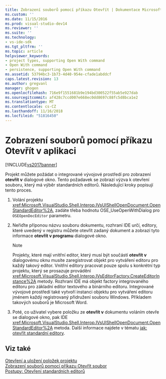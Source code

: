```yaml
---
title: Zobrazení souborů pomocí příkazu Otevřít | Dokumentace Microsoftu
ms.custom: ''
ms.date: 11/15/2016
ms.prod: visual-studio-dev14
ms.reviewer: ''
ms.suite: ''
ms.technology:
- vs-ide-sdk
ms.tgt_pltfrm: ''
ms.topic: article
helpviewer_keywords:
- project types, supporting Open With command
- Open With command
- persistence, supporting Open With command
ms.assetid: 53794bc3-1b73-4d40-954e-cfade1abddcf
caps.latest.revision: 13
ms.author: gregvanl
manager: ghogen
ms.openlocfilehash: 716e9f1551681b9e194bd300522f55ab5e927dab
ms.sourcegitcommit: af428c7ccd007e668ec0dd8697c88fc5d8bca1e2
ms.translationtype: MT
ms.contentlocale: cs-CZ
ms.lasthandoff: 11/16/2018
ms.locfileid: "51816450"
---
```

# <a name="displaying-files-by-using-the-open-with-command"></a>Zobrazení souborů pomocí příkazu Otevřít v aplikaci
[!INCLUDE[vs2017banner](../../includes/vs2017banner.md)]

Projekt můžete požádat o integrované vývojové prostředí pro zobrazení **otevřít v** dialogové okno. Tento požadavek se zobrazí výzva k otevření souboru, který má výběr standardních editorů. Následující kroky popisují tento proces.  
  
1.  Volání projektu <xref:Microsoft.VisualStudio.Shell.Interop.IVsUIShellOpenDocument.OpenStandardEditor%2A>, zadáte třeba hodnotu OSE_UseOpenWithDialog pro `OSEOpenDocEditor` parametru.  
  
2.  Neřiďte příponou názvu souboru dokumentu, rozhraní IDE určí, editory, které uvedený v registru můžete otevřít zadaný dokument a zobrazí tyto informace **otevřít v programu** dialogové okno.  
  
    > [!NOTE]
    >  Projekty, které mají vnitřní editor, který musí být součástí **otevřít v** dialogovému oknu musíte zaregistrovat objekt pro vytváření editoru pro každý takový editor. Vnitřní editory pracovat pouze spolu s konkrétní typ projektu, který se prosazuje provádění <xref:Microsoft.VisualStudio.Shell.Interop.IVsEditorFactory.CreateEditorInstance%2A> metody. Rozhraní IDE má objekt factory integrovaného editoru pro základní editor textového a binárního editoru. Integrované vývojové prostředí také vytvoří instanci objektu pro vytváření editoru jménem každý registrovaný přidružení souboru Windows. Příkladem takových souborů je Microsoft Word.  
  
3.  Poté, co uživatel vybere položku ze **otevřít v** dokumentu voláním otevře se dialogové okno, pak IDE <xref:Microsoft.VisualStudio.Shell.Interop.IVsUIShellOpenDocument.OpenStandardEditor%2A> metoda. Další informace najdete v tématu [jak: otevřít standardní editory](../../extensibility/how-to-open-standard-editors.md).  
  
## <a name="see-also"></a>Viz také  
 [Otevření a uložení položek projektu](../../extensibility/internals/opening-and-saving-project-items.md)   
 [Zobrazení souborů pomocí příkazu Otevřít soubor](../../extensibility/internals/displaying-files-by-using-the-open-file-command.md)   
 [Postupy: Otevření standardních editorů](../../extensibility/how-to-open-standard-editors.md)

